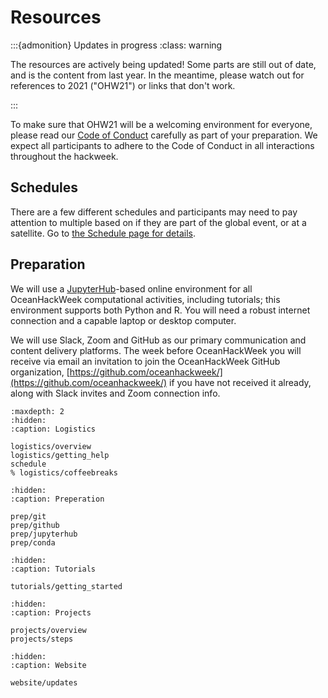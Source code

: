 # Resources

:::{admonition} Updates in progress
:class: warning

The resources are actively being updated! Some parts are still out of date, and is the content from last year. In the meantime, please watch out for references to 2021 ("OHW21") or links that don't work.

:::

To make sure that OHW21 will be a welcoming environment for everyone, please read our [Code of Conduct](/about/code-of-conduct.md) carefully as part of your preparation. We expect all participants to adhere to the Code of Conduct in all interactions throughout the hackweek.

## Schedules

There are a few different schedules and participants may need to pay attention to multiple based on if they are part of the global event, or at a satellite.
Go to [the Schedule page for details](schedule.md).

## Preparation

We will use a [JupyterHub](https://jupyter.org/hub)-based online environment for all OceanHackWeek computational activities, including tutorials; this environment supports both Python and R. You will need a robust internet connection and a capable laptop or desktop computer. 
<!-- **On July 29 and 30, we will offer short "pre-hackweek" optional sessions to answer questions on the basics of Git, GitHub, Jupyter and core R and Python scientific libraries, and OceanHackWeek in general. The schedule is available in the [Schedule page](schedule.md#pre-hackweek-optional-check-ins), and the Zoom link will be sent via Slack.** -->

We will use Slack, Zoom and GitHub as our primary communication and content delivery platforms. The week before OceanHackWeek you will receive via email an invitation to join the OceanHackWeek GitHub organization, [https://github.com/oceanhackweek/](https://github.com/oceanhackweek/) if you have not received it already, along with Slack invites and Zoom connection info.

```{toctree}
:maxdepth: 2
:hidden:
:caption: Logistics

logistics/overview
logistics/getting_help
schedule
% logistics/coffeebreaks
```

```{toctree}
:hidden:
:caption: Preperation

prep/git
prep/github
prep/jupyterhub
prep/conda

```

```{toctree}
:hidden:
:caption: Tutorials

tutorials/getting_started

```

```{toctree}
:hidden:
:caption: Projects

projects/overview
projects/steps

```

```{toctree}
:hidden:
:caption: Website

website/updates
```
